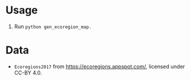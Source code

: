 # Usage

1. Run `python gen_ecoregion_map.`

# Data

- `Ecoregions2017` from <https://ecoregions.appspot.com/>, licensed under CC-BY 4.0.
